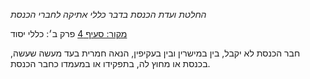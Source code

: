 *החלטת ועדת הכנסת בדבר כללי אתיקה לחברי הכנסת*

[מקור: סעיף 4](https://he.wikisource.org/wiki/%D7%9B%D7%9C%D7%9C%D7%99_%D7%90%D7%AA%D7%99%D7%A7%D7%94_%D7%9C%D7%97%D7%91%D7%A8%D7%99_%D7%94%D7%9B%D7%A0%D7%A1%D7%AA#%D7%A4%D7%A8%D7%A7_%D7%96#סעיף_4)
פרק ב׳: כללי יסוד

חבר הכנסת לא יקבל, בין במישרין ובין בעקיפין, הנאה חמרית בעד מעשה שעשה, בכנסת או מחוץ לה, בתפקידו או במעמדו כחבר הכנסת.